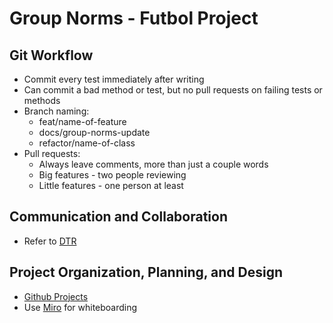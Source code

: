 # Group Norms - Futbol Project
## Git Workflow
- Commit every test immediately after writing
- Can commit a bad method or test, but no pull requests on failing tests or methods
- Branch naming:
  - feat/name-of-feature
  - docs/group-norms-update
  - refactor/name-of-class
- Pull requests:
  - Always leave comments, more than just a couple words
  - Big features - two people reviewing
  - Little features - one person at least

## Communication and Collaboration
- Refer to [DTR](https://docs.google.com/document/d/1lpanxrDJjw6f3paF7eL6Kqx28IkDTppuKmc_9heUfBc/edit)

## Project Organization, Planning, and Design
- [Github Projects](https://github.com/users/NeilTheSeal/projects/2)
- Use [Miro](https://miro.com/app/board/uXjVNoUgUOE=/?share_link_id=491775417603) for whiteboarding
